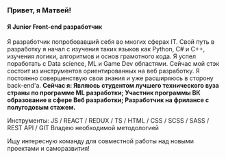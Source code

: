 ### Привет, я Матвей!
#### Я Junior Front-end разработчик
Я разработчик попробовавший себя во многих сферах IT. Свой путь в разработку я начал с изучения таких языков как Python, C# и C++, изучения логики, алгоритмов и основ грамотного кода. Я успел поработать с Data science, ML и Game Dev областями. Сейчас мой стэк состоит из инструментов ориентированных на веб разработку. Я постоянно совершенствую свои знания и уже расширяюсь в сторону back-end'а.
**Сейчас я:
Являюсь студентом лучшего технического вуза страны по программе ML разработки;
Участник программы ВК образование в сфере Веб разработки;
Разработчик на фрилансе с полугодовым стажем.**

Инструменты: JS / REACT / REDUX / TS / HTML / CSS / SCSS / SASS / REST API / GIT
Владею необходимой методологией

Ищу интересную команду для совместной работы над новыми проектами и саморазвития!


